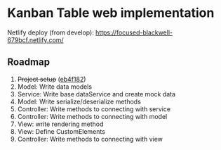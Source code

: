 # Kanban Table web implementation

Netlify deploy (from develop): <https://focused-blackwell-679bcf.netlify.com/>

## Roadmap

1. ~~Project setup~~ ([eb4f182](https://github.com/jaroslaw-bagnicki/kanban-table/commit/eb4f182084a4000a9880748da29a1b394ff8ac9c))
2. Model: Write data models
3. Service: Write base dataService and create mock data
4. Model: Write serialize/deserialize methods
5. Controller: Write methods to connecting with service
6. Controller: Write methods to connecting with model
7. View: write rendering method
8. View: Define CustomElements
9. Controller: Write methods to connecting with view